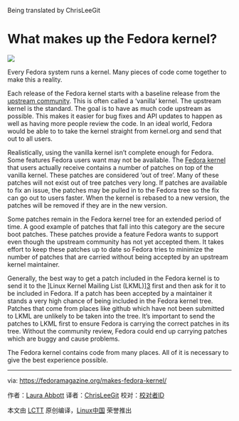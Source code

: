 Being translated by ChrisLeeGit

What makes up the Fedora kernel?
====================================

![](https://cdn.fedoramagazine.org/wp-content/uploads/2016/06/kernel-945x400.png)

Every Fedora system runs a kernel. Many pieces of code come together to make this a reality.

Each release of the Fedora kernel starts with a baseline release from the [upstream community][1]. This is often called a ‘vanilla’ kernel. The upstream kernel is the standard. The goal is to have as much code upstream as possible. This makes it easier for bug fixes and API updates to happen as well as having more people review the code. In an ideal world, Fedora would be able to to take the kernel straight from kernel.org and send that out to all users.

Realistically, using the vanilla kernel isn’t complete enough for Fedora. Some features Fedora users want may not be available. The [Fedora kernel][2] that users actually receive contains a number of patches on top of the vanilla kernel. These patches are considered ‘out of tree’. Many of these patches will not exist out of tree patches very long. If patches are available to fix an issue, the patches may be pulled in to the Fedora tree so the fix can go out to users faster. When the kernel is rebased to a new version, the patches will be removed if they are in the new version.

Some patches remain in the Fedora kernel tree for an extended period of time. A good example of patches that fall into this category are the secure boot patches. These patches provide a feature Fedora wants to support even though the upstream community has not yet accepted them. It takes effort to keep these patches up to date so Fedora tries to minimize the number of patches that are carried without being accepted by an upstream kernel maintainer.

Generally, the best way to get a patch included in the Fedora kernel is to send it to the ]Linux Kernel Mailing List (LKML)][3] first and then ask for it to be included in Fedora. If a patch has been accepted by a maintainer it stands a very high chance of being included in the Fedora kernel tree. Patches that come from places like github which have not been submitted to LKML are unlikely to be taken into the tree. It’s important to send the patches to LKML first to ensure Fedora is carrying the correct patches in its tree. Without the community review, Fedora could end up carrying patches which are buggy and cause problems.

The Fedora kernel contains code from many places. All of it is necessary to give the best experience possible.



--------------------------------------------------------------------------------

via: https://fedoramagazine.org/makes-fedora-kernel/

作者：[Laura Abbott][a]
译者：[ChrisLeeGit](https://github.com/chrisleegit)
校对：[校对者ID](https://github.com/校对者ID)

本文由 [LCTT](https://github.com/LCTT/TranslateProject) 原创编译，[Linux中国](https://linux.cn/) 荣誉推出

[a]: https://fedoramagazine.org/makes-fedora-kernel/
[1]: http://www.kernel.org/
[2]: http://pkgs.fedoraproject.org/cgit/rpms/kernel.git/
[3]: http://www.labbott.name/blog/2015/10/02/the-art-of-communicating-with-lkml/
